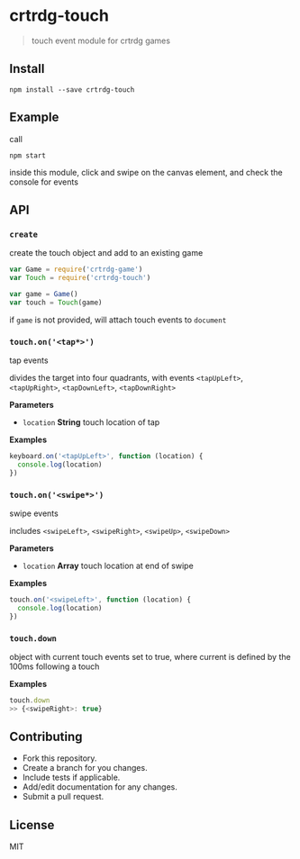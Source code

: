 # crtrdg-touch

> touch event module for crtrdg games

## Install

    npm install --save crtrdg-touch

## Example

call

	npm start

inside this module, click and swipe on the canvas element, and check the console for events

## API

### `create`

create the touch object and add to an existing game

```javascript
var Game = require('crtrdg-game')
var Touch = require('crtrdg-touch')

var game = Game()
var touch = Touch(game)
```

if ``game`` is not provided, will attach touch events to `document`

### `touch.on('<tap*>')`

tap events

divides the target into four quadrants, with events `<tapUpLeft>`, `<tapUpRight>`, `<tapDownLeft>`, `<tapDownRight>`

**Parameters**

-   `location` **String** touch location of tap

**Examples**

```javascript
keyboard.on('<tapUpLeft>', function (location) {
  console.log(location)
})
```

### `touch.on('<swipe*>')`

swipe events

includes `<swipeLeft>`, `<swipeRight>`, `<swipeUp>`, `<swipeDown>`

**Parameters**

-   `location` **Array** touch location at end of swipe

**Examples**

```javascript
touch.on('<swipeLeft>', function (location) {
  console.log(location)
})
```

### `touch.down`

object with current touch events set to true, where current is defined by the 100ms following a touch

**Examples**

```javascript
touch.down
>> {<swipeRight>: true}
```

## Contributing

-   Fork this repository.
-   Create a branch for you changes.
-   Include tests if applicable.
-   Add/edit documentation for any changes.
-   Submit a pull request.

## License

MIT
